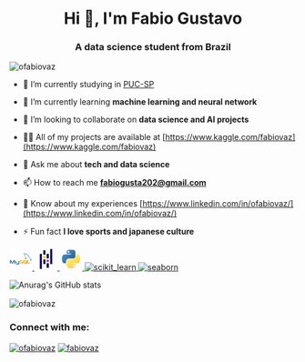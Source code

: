 <h1 align="center">Hi 👋, I'm Fabio Gustavo</h1>
<h3 align="center">A data science student from Brazil</h3>

<p align="left"> <img src="https://komarev.com/ghpvc/?username=ofabiovaz&label=Profile%20views&color=0e75b6&style=flat" alt="ofabiovaz" /> </p>

- 🔭 I’m currently studying in [PUC-SP](https://www.pucsp.br/graduacao/ciencia-de-dados-e-inteligencia-artificial)

- 🌱 I’m currently learning **machine learning and neural network**

- 👯 I’m looking to collaborate on **data science and AI projects**

- 👨‍💻 All of my projects are available at [https://www.kaggle.com/fabiovaz](https://www.kaggle.com/fabiovaz)

- 💬 Ask me about **tech and data science**

- 📫 How to reach me **fabiogusta202@gmail.com**

- 📄 Know about my experiences [https://www.linkedin.com/in/ofabiovaz/](https://www.linkedin.com/in/ofabiovaz/)

- ⚡ Fun fact **I love sports and japanese culture**


<p align="left"> <a href="https://www.mysql.com/" target="_blank" rel="noreferrer"> <img src="https://raw.githubusercontent.com/devicons/devicon/master/icons/mysql/mysql-original-wordmark.svg" alt="mysql" width="40" height="40"/> </a> <a href="https://pandas.pydata.org/" target="_blank" rel="noreferrer"> <img src="https://raw.githubusercontent.com/devicons/devicon/2ae2a900d2f041da66e950e4d48052658d850630/icons/pandas/pandas-original.svg" alt="pandas" width="40" height="40"/> </a> <a href="https://www.python.org" target="_blank" rel="noreferrer"> <img src="https://raw.githubusercontent.com/devicons/devicon/master/icons/python/python-original.svg" alt="python" width="40" height="40"/> </a> <a href="https://scikit-learn.org/" target="_blank" rel="noreferrer"> <img src="https://upload.wikimedia.org/wikipedia/commons/0/05/Scikit_learn_logo_small.svg" alt="scikit_learn" width="40" height="40"/> </a> <a href="https://seaborn.pydata.org/" target="_blank" rel="noreferrer"> <img src="https://seaborn.pydata.org/_images/logo-mark-lightbg.svg" alt="seaborn" width="40" height="40"/> </a> </p>

![Anurag's GitHub stats](https://github-readme-stats.vercel.app/api?username=ofabiovaz&hide=contribs,prs)


<p><img align="center" src="https://github-readme-stats.vercel.app/api/top-langs?username=ofabiovaz&show_icons=true&locale=en&layout=compact" alt="ofabiovaz" /></p>




<h3 align="left">Connect with me:</h3>
<p align="left">
<a href="https://linkedin.com/in/ofabiovaz" target="blank"><img align="center" src="https://raw.githubusercontent.com/rahuldkjain/github-profile-readme-generator/master/src/images/icons/Social/linked-in-alt.svg" alt="ofabiovaz" height="30" width="40" /></a>
<a href="https://kaggle.com/fabiovaz" target="blank"><img align="center" src="https://raw.githubusercontent.com/rahuldkjain/github-profile-readme-generator/master/src/images/icons/Social/kaggle.svg" alt="fabiovaz" height="30" width="40" /></a>
</p>



